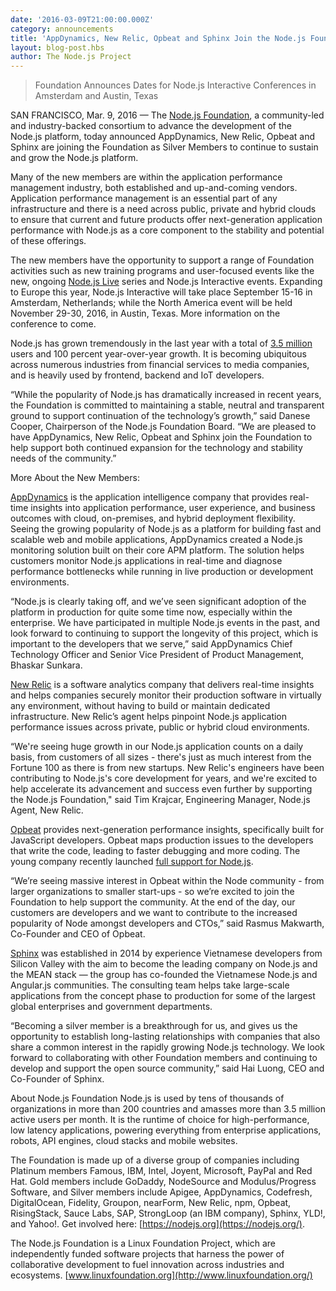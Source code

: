 ```yaml
---
date: '2016-03-09T21:00:00.000Z'
category: announcements
title: 'AppDynamics, New Relic, Opbeat and Sphinx Join the Node.js Foundation as Silver Members'
layout: blog-post.hbs
author: The Node.js Project
---
```


> Foundation Announces Dates for Node.js Interactive Conferences in Amsterdam and Austin, Texas

SAN FRANCISCO, Mar. 9, 2016 — The [Node.js Foundation](https://foundation.nodejs.org/), a community-led and industry-backed consortium to advance the development of the Node.js platform, today announced AppDynamics, New Relic, Opbeat and Sphinx are joining the Foundation as Silver Members to continue to sustain and grow the Node.js platform.

Many of the new members are within the application performance management industry, both established and up-and-coming vendors. Application performance management is an essential part of any infrastructure and there is a need across public, private and hybrid clouds to ensure that current and future products offer next-generation application performance with Node.js as a core component to the stability and potential of these offerings.

The new members have the opportunity to support a range of Foundation activities such as new training programs and user-focused events like the new, ongoing [Node.js Live](http://live.nodejs.org/) series and Node.js Interactive events. Expanding to Europe this year, Node.js Interactive will take place September 15-16 in Amsterdam, Netherlands; while the North America event will be held November 29-30, 2016, in Austin, Texas. More information on the conference to come.

Node.js has grown tremendously in the last year with a total of [3.5 million](https://www.npmjs.com/) users and 100 percent year-over-year growth. It is becoming ubiquitous across numerous industries from financial services to media companies, and is heavily used by frontend, backend and IoT developers.

“While the popularity of Node.js has dramatically increased in recent years, the Foundation is committed to maintaining a stable, neutral and transparent ground to support continuation of the technology’s growth,” said Danese Cooper, Chairperson of the Node.js Foundation Board. “We are pleased to have AppDynamics, New Relic, Opbeat and Sphinx join the Foundation to help support both continued expansion for the technology and stability needs of the community.”

More About the New Members:

[AppDynamics](http://www.appdynamics.com/) is the application intelligence company that provides real-time insights into application performance, user experience, and business outcomes with cloud, on-premises, and hybrid deployment flexibility. Seeing the growing popularity of Node.js as a platform for building fast and scalable web and mobile applications, AppDynamics created a Node.js monitoring solution built on their core APM platform. The solution helps customers monitor Node.js applications in real-time and diagnose performance bottlenecks while running in live production or development environments.

“Node.js is clearly taking off, and we’ve seen significant adoption of the platform in production for quite some time now, especially within the enterprise. We have participated in multiple Node.js events in the past, and look forward to continuing to support the longevity of this project, which is important to the developers that we serve,” said AppDynamics Chief Technology Officer and Senior Vice President of Product Management, Bhaskar Sunkara.

[New Relic](https://newrelic.com/) is a software analytics company that delivers real-time insights and helps companies securely monitor their production software in virtually any environment, without having to build or maintain dedicated infrastructure. New Relic’s agent helps pinpoint Node.js application performance issues across private, public or hybrid cloud environments.

“We're seeing huge growth in our Node.js application counts on a daily basis, from customers of all sizes - there's just as much interest from the Fortune 100 as there is from new startups. New Relic's engineers have been contributing to Node.js's core development for years, and we're excited to help accelerate its advancement and success even further by supporting the Node.js Foundation," said Tim Krajcar, Engineering Manager, Node.js Agent, New Relic.

[Opbeat](https://opbeat.com/) provides next-generation performance insights, specifically built for JavaScript developers. Opbeat maps production issues to the developers that write the code, leading to faster debugging and more coding. The young company recently launched [full support for Node.js](https://opbeat.com/nodejs/).

“We’re seeing massive interest in Opbeat within the Node community - from larger organizations to smaller start-ups - so we’re excited to join the Foundation to help support the community. At the end of the day, our customers are developers and we want to contribute to the increased popularity of Node amongst developers and CTOs,” said Rasmus Makwarth, Co-Founder and CEO of Opbeat.

[Sphinx](http://sphinx.sg/) was established in 2014 by experience Vietnamese developers from Silicon Valley with the aim to become the leading company on Node.js and the MEAN stack — the group has co-founded the Vietnamese Node.js and Angular.js communities. The consulting team helps take large-scale applications from the concept phase to production for some of the largest global enterprises and government departments.

“Becoming a silver member is a breakthrough for us, and gives us the opportunity to establish long-lasting relationships with companies that also share a common interest in the rapidly growing Node.js technology. We look forward to collaborating with other Foundation members and continuing to develop and support the open source community,” said Hai Luong, CEO and Co-Founder of Sphinx.

About Node.js Foundation
Node.js is used by tens of thousands of organizations in more than 200 countries and amasses more than 3.5 million active users per month. It is the runtime of choice for high-performance, low latency applications, powering everything from enterprise applications, robots, API engines, cloud stacks and mobile websites.

The Foundation is made up of a diverse group of companies including Platinum members Famous, IBM, Intel, Joyent, Microsoft, PayPal and Red Hat. Gold members include GoDaddy, NodeSource and Modulus/Progress Software, and Silver members include Apigee, AppDynamics, Codefresh, DigitalOcean, Fidelity, Groupon, nearForm, New Relic, npm, Opbeat, RisingStack, Sauce Labs, SAP, StrongLoop (an IBM company), Sphinx, YLD!, and Yahoo!. Get involved here: [https://nodejs.org](https://nodejs.org/).

The Node.js Foundation is a Linux Foundation Project, which are independently funded software projects that harness the power of collaborative development to fuel innovation across industries and ecosystems. [www.linuxfoundation.org](http://www.linuxfoundation.org/)
